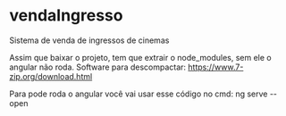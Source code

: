 # vendaIngresso
Sistema de venda de ingressos de cinemas

Assim que baixar o projeto, tem que extrair o node_modules, sem ele o angular não roda.
Software para descompactar:
https://www.7-zip.org/download.html

Para pode roda o angular você vai usar esse código no cmd:
ng serve --open

